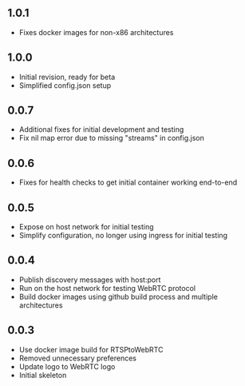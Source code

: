 <!-- https://developers.home-assistant.io/docs/add-ons/presentation#keeping-a-changelog -->

## 1.0.1

- Fixes docker images for non-x86 architectures

## 1.0.0

- Initial revision, ready for beta
- Simplified config.json setup

## 0.0.7

- Additional fixes for initial development and testing
- Fix nil map error due to missing "streams" in config.json

## 0.0.6

- Fixes for health checks to get initial container working end-to-end

## 0.0.5

- Expose on host network for initial testing
- Simplify configuration, no longer using ingress for initial testing

## 0.0.4

- Publish discovery messages with host:port
- Run on the host network for testing WebRTC protocol
- Build docker images using github build process and multiple architectures

## 0.0.3

- Use docker image build for RTSPtoWebRTC
- Removed unnecessary preferences
- Update logo to WebRTC logo
- Initial skeleton
